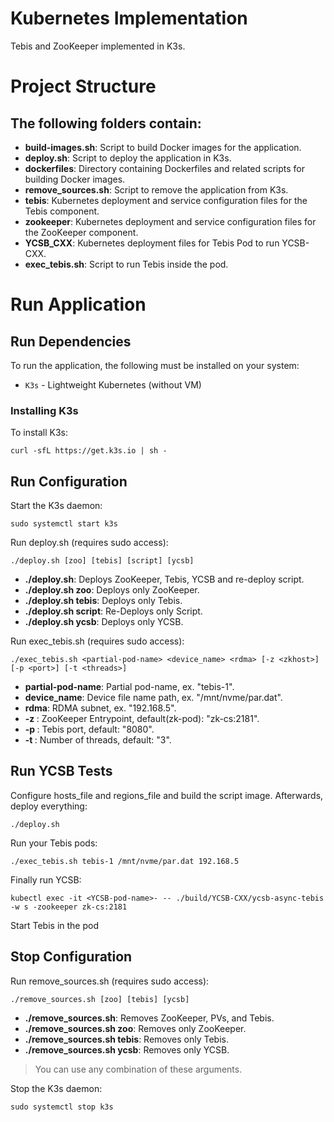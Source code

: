 # Kubernetes Implementation
Tebis and ZooKeeper implemented in K3s.

# Project Structure
## The following folders contain:
- **build-images.sh**: Script to build Docker images for the application.
- **deploy.sh**: Script to deploy the application in K3s.
- **dockerfiles**: Directory containing Dockerfiles and related scripts for building Docker images.
- **remove_sources.sh**: Script to remove the application from K3s.
- **tebis**: Kubernetes deployment and service configuration files for the Tebis component.
- **zookeeper**: Kubernetes deployment and service configuration files for the ZooKeeper component.
- **YCSB_CXX**: Kubernetes deployment files for Tebis Pod to run YCSB-CXX.
- **exec_tebis.sh**: Script to run Tebis inside the pod.

# Run Application
## Run Dependencies
To run the application, the following must be installed on your system:
* `K3s` - Lightweight Kubernetes (without VM)

### Installing K3s
To install K3s:

    curl -sfL https://get.k3s.io | sh -

## Run Configuration
Start the K3s daemon:

    sudo systemctl start k3s

Run deploy.sh (requires sudo access):

    ./deploy.sh [zoo] [tebis] [script] [ycsb]

- **./deploy.sh**: Deploys ZooKeeper, Tebis, YCSB and re-deploy script.
- **./deploy.sh zoo**: Deploys only ZooKeeper.
- **./deploy.sh tebis**: Deploys only Tebis.
- **./deploy.sh script**: Re-Deploys only Script.
- **./deploy.sh ycsb**: Deploys only YCSB.

Run exec_tebis.sh (requires sudo access):

    ./exec_tebis.sh <partial-pod-name> <device_name> <rdma> [-z <zkhost>] [-p <port>] [-t <threads>]

- **partial-pod-name**: Partial pod-name, ex. "tebis-1".
- **device_name**: Device file name path, ex. "/mnt/nvme/par.dat".
- **rdma**: RDMA subnet, ex. "192.168.5".
- **-z <zkhost>**: ZooKeeper Entrypoint, default(zk-pod): "zk-cs:2181".
- **-p <port>**: Tebis port, default: "8080".
- **-t <threads>**: Number of threads, default: "3".

## Run YCSB Tests
Configure hosts_file and regions_file and build the script image. Afterwards, deploy everything:

```
./deploy.sh
```

Run your Tebis pods:

```
./exec_tebis.sh tebis-1 /mnt/nvme/par.dat 192.168.5
```

Finally run YCSB:

```
kubectl exec -it <YCSB-pod-name>- -- ./build/YCSB-CXX/ycsb-async-tebis -w s -zookeeper zk-cs:2181
```

Start Tebis in the pod

## Stop Configuration
Run remove_sources.sh (requires sudo access):

    ./remove_sources.sh [zoo] [tebis] [ycsb]

- **./remove_sources.sh**: Removes ZooKeeper, PVs, and Tebis.
- **./remove_sources.sh zoo**: Removes only ZooKeeper.
- **./remove_sources.sh tebis**: Removes only Tebis.
- **./remove_sources.sh ycsb**: Removes only YCSB.

>You can use any combination of these arguments.

Stop the K3s daemon:

    sudo systemctl stop k3s

